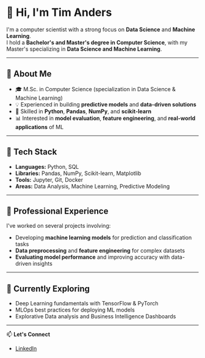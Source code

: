 # 👋 Hi, I'm Tim Anders

I'm a computer scientist with a strong focus on **Data Science** and **Machine Learning**.  
I hold a **Bachelor's and Master's degree in Computer Science**, with my Master's specializing in **Data Science and Machine Learning**.

---

## 🧠 About Me

- 🎓 M.Sc. in Computer Science (specialization in Data Science & Machine Learning)  
- 💡 Experienced in building **predictive models** and **data-driven solutions**  
- 🐍 Skilled in **Python**, **Pandas**, **NumPy**, and **scikit-learn**  
- 📊 Interested in **model evaluation**, **feature engineering**, and **real-world applications** of ML  

---

## 🧰 Tech Stack

- **Languages:** Python, SQL  
- **Libraries:** Pandas, NumPy, Scikit-learn, Matplotlib  
- **Tools:** Jupyter, Git, Docker  
- **Areas:** Data Analysis, Machine Learning, Predictive Modeling  

---

## 💼 Professional Experience

I've worked on several projects involving:
- Developing **machine learning models** for prediction and classification tasks  
- **Data preprocessing** and **feature engineering** for complex datasets  
- **Evaluating model performance** and improving accuracy with data-driven insights  

---

## 🌱 Currently Exploring

- Deep Learning fundamentals with TensorFlow & PyTorch  
- MLOps best practices for deploying ML models
- Explorative Data analysis and Business Intelligence Dashboards

---

📫 **Let's Connect**
- [LinkedIn](https://linkedin.com/in/timanders)  
